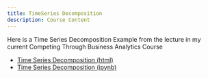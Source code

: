 ```yaml
---
title: TimeSeries Decomposition
description: Course Content
---
```

Here is a Time Series Decomposition Example from the lecture in my current Competing Through Business Analytics Course
- [Time Series Decomposition (html)](TimeSeriesDecomposition.html)
- [Time Series Decomposition (ipynb)](TimeSeriesDecomposition.ipynb)
